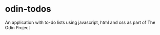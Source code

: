 # odin-todos
An application with to-do lists using javascript, html and css as part of The Odin Project
